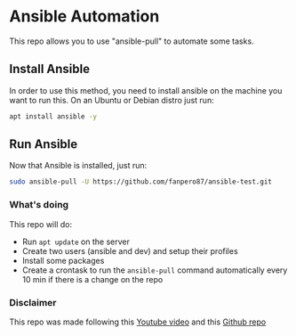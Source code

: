 # Ansible Automation

This repo allows you to use "ansible-pull" to automate some tasks.

## Install Ansible

In order to use this method, you need to install ansible on the machine you want to run this. On an Ubuntu or Debian distro just run:

```sh
apt install ansible -y
```

## Run Ansible

Now that Ansible is installed, just run:

```sh
sudo ansible-pull -U https://github.com/fanpero87/ansible-test.git
```

### What's doing

This repo will do:

- Run `apt update` on the server
- Create two users (ansible and dev) and setup their profiles
- Install some packages
- Create a crontask to run the `ansible-pull` command automatically every 10 min if there is a change on the repo

### Disclaimer

This repo was made following this [Youtube video](https://youtu.be/sn1HQq_GFNE) and this [Github repo](https://github.com/LearnLinuxTV/personal_ansible_desktop_configs)
